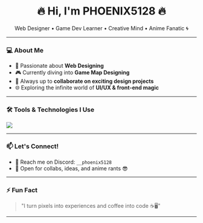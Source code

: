 <h1 align="center">🔥 Hi, I'm PHOENIX5128 🔥</h1>
<p align="center">Web Designer • Game Dev Learner • Creative Mind • Anime Fanatic 🌀</p>

---

### 💻 About Me

- 🎨 Passionate about **Web Designing**  
- 🎮 Currently diving into **Game Map Designing**  
- 🤝 Always up to **collaborate on exciting design projects**  
- 🌐 Exploring the infinite world of **UI/UX & front-end magic**

---

### 🛠️ Tools & Technologies I Use

<p>
  <img src="https://skillicons.dev/icons?i=html,css,js,react,figma,github,vscode,unity" />
</p>

---

### 📫 Let's Connect!

- 📧 Reach me on Discord: `__phoenix5128`
- 💬 Open for collabs, ideas, and anime rants 😎

---

### ⚡ Fun Fact

> "I turn pixels into experiences and coffee into code ☕🖥️"

---

<!-- 
PHOENIX5128/PHOENIX5128 is a ✨ special ✨ repository because its `README.md` (this file) appears on your GitHub profile. 
You can customize this section however you want!
-->
